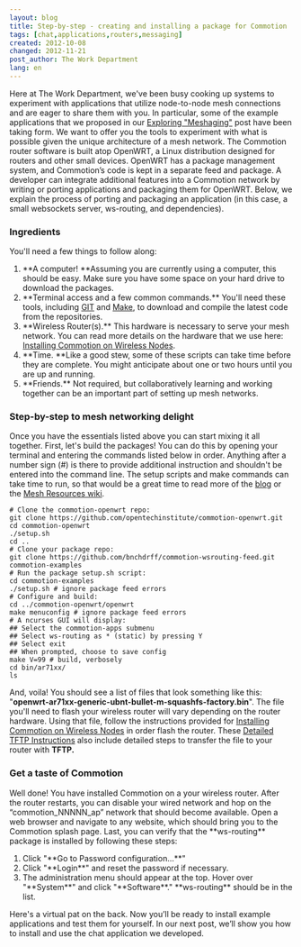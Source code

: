 ```yaml
---
layout: blog
title: Step-by-step - creating and installing a package for Commotion
tags: [chat,applications,routers,messaging]
created: 2012-10-08
changed: 2012-11-21
post_author: The Work Department
lang: en
---
```

  Here at The Work Department, we&#39;ve been busy cooking up systems to experiment with applications that utilize node-to-node mesh connections and are eager to share them with you. In particular, some of the example applications that we proposed in our <a class="external" href="https://commotionwireless.net/blog/exploring-meshaging" target="_blank">Exploring &quot;Meshaging&quot;</a> post have been taking form. We want to offer you the tools to experiment with what is possible given the unique architecture of a mesh network.
The Commotion router software is built atop OpenWRT, a Linux distribution designed for routers and other small devices. OpenWRT has a package management system, and Commotion&rsquo;s code is kept in a separate feed and package. A developer can integrate additional features into a Commotion network by writing or porting applications and packaging them for OpenWRT. Below, we explain the process of porting and packaging an application (in this case, a small websockets server, ws-routing, and dependencies).
<h3>Ingredients</h3>You&#39;ll need a few things to follow along:
<ol><li>**A computer! **Assuming you are currently using a computer, this should be easy. Make sure you have some space on your hard drive to download the packages.</li><li>**Terminal access and a few common commands.** You&#39;ll need these tools, including <a class="external" href="http://git-scm.com/book/en/Getting-Started-Installing-Git" target="_blank">GIT</a> and <a href="http://www.gnu.org/software/make/manual/make.html#Top" target="_blank">Make</a>, to download and compile the latest code from the repositories.</li><li>**Wireless Router(s).** This hardware is necessary to serve your mesh network. You can read more details on the hardware that we use here: <a class="external" href="https://code.commotionwireless.net/projects/commotion-manual/wiki/Installing_Commotion_on_Wireless_Nodes#A-little-background" target="_blank">Installing Commotion on Wireless Nodes</a>.</li><li>**Time. **Like a good stew, some of these scripts can take time before they are complete. You might anticipate about one or two hours until you are up and running.</li><li>**Friends.** Not required, but collaboratively learning and working together can be an important part of setting up mesh networks.</li></ol><h3>Step-by-step to mesh networking delight</h3>Once you have the essentials listed above you can start mixing it all together.
First, let&#39;s build the packages! You can do this by opening your terminal and entering the commands listed below in order. Anything after a number sign (#) is there to provide additional instruction and shouldn&#39;t be entered into the command line. The setup scripts and make commands can take time to run, so that would be a great time to read more of the <a class="external" href="https://commotionwireless.net/blog" target="_blank">blog</a> or the <a class="external" href="https://commotionwireless.net/wiki/mesh-resources" target="_blank">Mesh Resources wiki</a>.

	# Clone the commotion-openwrt repo:
	git clone https://github.com/opentechinstitute/commotion-openwrt.git
	cd commotion-openwrt
	./setup.sh
	cd ..
	# Clone your package repo:
	git clone https://github.com/bnchdrff/commotion-wsrouting-feed.git commotion-examples
	# Run the package setup.sh script:
	cd commotion-examples
	./setup.sh # ignore package feed errors
	# Configure and build:
	cd ../commotion-openwrt/openwrt
	make menuconfig # ignore package feed errors
	# A ncurses GUI will display:
	## Select the commotion-apps submenu
	## Select ws-routing as * (static) by pressing Y
	## Select exit
	## When prompted, choose to save config
	make V=99 # build, verbosely
	cd bin/ar71xx/
	ls

And, voila! You should see a list of files that look something like this: &quot;**openwrt-ar71xx-generic-ubnt-bullet-m-squashfs-factory.bin**&quot;. The file you&#39;ll need to flash your wireless router will vary depending on the router hardware. Using that file, follow the instructions provided for <a class="external" href="https://code.commotionwireless.net/projects/commotion-manual/wiki/Installing_Commotion_on_Wireless_Nodes" target="_blank">Installing Commotion on Wireless Nodes</a> in order flash the router. These <a class="external" href="https://code.commotionwireless.net/projects/commotion-manual/wiki/Detailed_TFTP_Instructions" target="_blank">Detailed TFTP Instructions</a> also include detailed steps to transfer the file to your router with **TFTP.**
<h3>Get a taste of Commotion</h3>Well done! You have installed Commotion on a your wireless router. After the router restarts, you can disable your wired network and hop on the &ldquo;commotion_NNNNN_ap&rdquo; network that should become available. Open a web browser and navigate to any website, which should bring you to the Commotion splash page. Last, you can verify that the **ws-routing** package is installed by following these steps:
<ol><li>Click &quot;**Go to Password configuration...**&quot;</li><li>Click &quot;**Login**&quot; and reset the password if necessary.</li><li>The administration menu should appear at the top. Hover over &quot;**System**&quot; and click &quot;**Software**.&quot; **ws-routing** should be in the list.</li></ol>Here&#39;s a virtual pat on the back. Now you&rsquo;ll be ready to install example applications and test them for yourself. In our next post, we&rsquo;ll show you how to install and use the chat application we developed.
 
